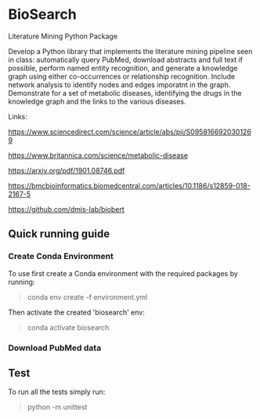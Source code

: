 # BioSearch

Literature Mining Python Package

Develop a Python library that implements the literature mining pipeline seen in class: automatically query PubMed, download abstracts and full text if possible, perform named entity recognition, and generate a knowledge graph using either co-occurrences or relationship recognition. Include network analysis to identify nodes and edges imporatnt in the graph. Demonstrate for a set of metabolic diseases, identifying the drugs in the knowledge graph and the links to the various diseases.

Links:

https://www.sciencedirect.com/science/article/abs/pii/S0958166920301269

https://www.britannica.com/science/metabolic-disease

https://arxiv.org/pdf/1901.08746.pdf

https://bmcbioinformatics.biomedcentral.com/articles/10.1186/s12859-018-2167-5

https://github.com/dmis-lab/biobert


## Quick running guide

### Create Conda Environment

To use first create a Conda environment with the required packages by running:

> conda env create -f environment.yml

Then activate the created 'biosearch' env:

> conda activate biosearch

### Download PubMed data

## Test

To run all the tests simply run:

> python -m unittest